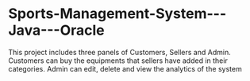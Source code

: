 # Sports-Management-System---Java---Oracle
This project includes three panels of Customers, Sellers and Admin. Customers can buy the equipments that sellers have added in their categories. Admin can edit, delete and view the analytics of the system
